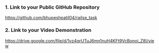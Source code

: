 ### 1. Link to your Public GitHub Repository
https://github.com/bhupeshpatil04/railse_task

### 2. Link to your Video Demonstration
https://drive.google.com/file/d/1vz4qrUTuJ6mn1nuH4KFt9VcBonoj_Z8I/view

